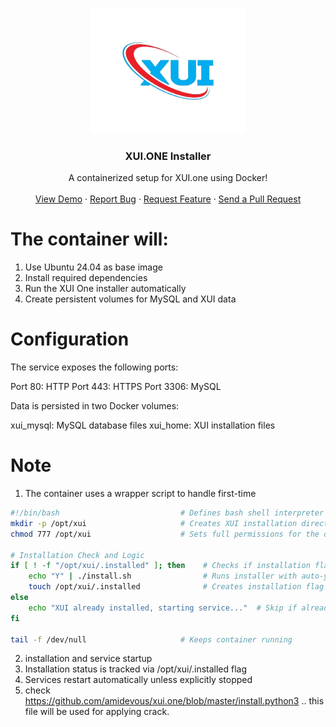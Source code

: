 <!-- PROJECT LOGO -->
<br />
<p align="center">
  <a href="https://github.com/roshanlam/ReadMeTemplate/">
    <img src="./assets//logo.png" alt="Logo" width="250" height="200">
  </a>

  <h3 align="center">XUI.ONE Installer</h3>

  <p align="center">
    A containerized setup for XUI.one using Docker!
    <br />
    <br />
    <a href="https://github.com/Itz-Agasta/xui.one-installer">View Demo</a>
    ·
    <a href="https://github.com/Itz-Agasta/xui.one-installer/issues">Report Bug</a>
    ·
    <a href="https://github.com/Itz-Agasta/xui.one-installer/issues">Request Feature</a>
    ·
    <a href="https://github.com/Itz-Agasta/xui.one-installer/pulls">Send a Pull Request</a>
  </p>
</p>

# The container will:

1. Use Ubuntu 24.04 as base image
2. Install required dependencies
3. Run the XUI One installer automatically
4. Create persistent volumes for MySQL and XUI data

# Configuration

The service exposes the following ports:

Port 80: HTTP
Port 443: HTTPS
Port 3306: MySQL

Data is persisted in two Docker volumes:

xui_mysql: MySQL database files
xui_home: XUI installation files

# Note

1. The container uses a wrapper script to handle first-time

```bash
#!/bin/bash                           # Defines bash shell interpreter
mkdir -p /opt/xui                     # Creates XUI installation directory
chmod 777 /opt/xui                    # Sets full permissions for the directory

# Installation Check and Logic
if [ ! -f "/opt/xui/.installed" ]; then    # Checks if installation flag exists
    echo "Y" | ./install.sh                # Runs installer with auto-yes
    touch /opt/xui/.installed              # Creates installation flag
else
    echo "XUI already installed, starting service..."  # Skip if already installed
fi

tail -f /dev/null                     # Keeps container running
```

2. installation and service startup
3. Installation status is tracked via /opt/xui/.installed flag
4. Services restart automatically unless explicitly stopped
5. check https://github.com/amidevous/xui.one/blob/master/install.python3 .. this file will be used for applying crack.
